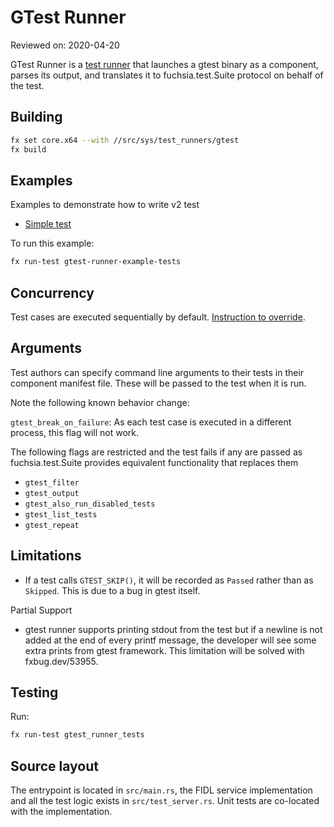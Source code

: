 # GTest Runner

Reviewed on: 2020-04-20

GTest Runner is a [test runner][test-runner] that launches a gtest binary as a
component, parses its output, and translates it to fuchsia.test.Suite protocol
on behalf of the test.

## Building

```bash
fx set core.x64 --with //src/sys/test_runners/gtest
fx build
```

## Examples

Examples to demonstrate how to write v2 test

-   [Simple test](meta/sample_tests.cml)

To run this example:

```bash
fx run-test gtest-runner-example-tests
```

## Concurrency

Test cases are executed sequentially by default.
[Instruction to override][override-parallel].

## Arguments

Test authors can specify command line arguments to their tests in their
component manifest file. These will be passed to the test when it is run.

Note the following known behavior change:

`gtest_break_on_failure`: As each test case is executed in a different process, this
flag will not work.

The following flags are restricted and the test fails if any are passed as
fuchsia.test.Suite provides equivalent functionality that replaces them


- `gtest_filter`
- `gtest_output`
- `gtest_also_run_disabled_tests`
- `gtest_list_tests`
- `gtest_repeat`

## Limitations

-   If a test calls `GTEST_SKIP()`, it will be recorded as `Passed` rather than
    as `Skipped`.
    This is due to a bug in gtest itself.

Partial Support

-   gtest runner supports printing stdout from the test but if a newline is not
    added at the end of every printf message, the developer will see some extra
    prints from gtest framework. This limitation will be solved with fxbug.dev/53955.

## Testing

Run:

```bash
fx run-test gtest_runner_tests
```

## Source layout

The entrypoint is located in `src/main.rs`, the FIDL service implementation and
all the test logic exists in `src/test_server.rs`. Unit tests are co-located
with the implementation.

[test-runner]: ../README.md
[override-parallel]: /docs/concepts/testing/test_component.md#running-test-cases-in-parallel
